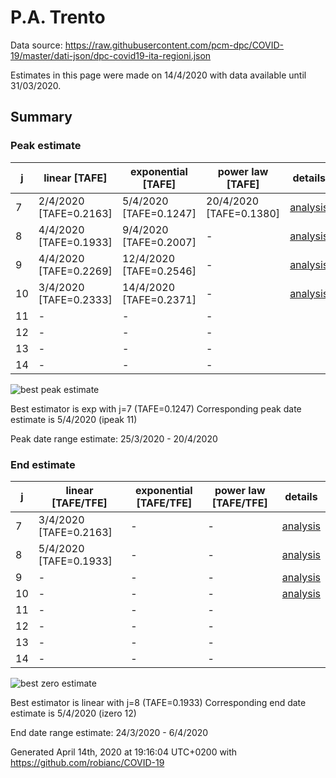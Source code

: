 # P.A. Trento


Data source: https://raw.githubusercontent.com/pcm-dpc/COVID-19/master/dati-json/dpc-covid19-ita-regioni.json

Estimates in this page were made on 14/4/2020 with data available until 31/03/2020.


## Summary 

### Peak estimate 
|j|linear [TAFE]|exponential [TAFE]|power law [TAFE]|details|
|---|----|-----------|---------|-------|
|7|2/4/2020 [TAFE=0.2163]|5/4/2020 [TAFE=0.1247]|20/4/2020 [TAFE=0.1380]|[analysis](COVID-19_p.a._trento_j7_2020-03-31.md)|
|8|4/4/2020 [TAFE=0.1933]|9/4/2020 [TAFE=0.2007]|-|[analysis](COVID-19_p.a._trento_j8_2020-03-31.md)|
|9|4/4/2020 [TAFE=0.2269]|12/4/2020 [TAFE=0.2546]|-|[analysis](COVID-19_p.a._trento_j9_2020-03-31.md)|
|10|3/4/2020 [TAFE=0.2333]|14/4/2020 [TAFE=0.2371]|-|[analysis](COVID-19_p.a._trento_j10_2020-03-31.md)|
|11|-|-|-||
|12|-|-|-||
|13|-|-|-||
|14|-|-|-||

![best peak estimate](COVID-19_p.a._trento_j7_2020-03-31.png)

Best estimator is exp with j=7 (TAFE=0.1247)
Corresponding peak date estimate is 5/4/2020 (ipeak 11)


Peak date range estimate: 25/3/2020 - 20/4/2020

### End estimate 
|j|linear [TAFE/TFE]|exponential [TAFE/TFE]|power law [TAFE/TFE]|details|
|---|----|-----------|---------|-------|
|7|3/4/2020 [TAFE=0.2163]|-|-|[analysis](COVID-19_p.a._trento_j7_2020-03-31.md)|
|8|5/4/2020 [TAFE=0.1933]|-|-|[analysis](COVID-19_p.a._trento_j8_2020-03-31.md)|
|9|-|-|-|[analysis](COVID-19_p.a._trento_j9_2020-03-31.md)|
|10|-|-|-|[analysis](COVID-19_p.a._trento_j10_2020-03-31.md)|
|11|-|-|-||
|12|-|-|-||
|13|-|-|-||
|14|-|-|-||

![best zero estimate](COVID-19_p.a._trento_j8_2020-03-31.png)

Best estimator is linear with j=8 (TAFE=0.1933)
Corresponding end date estimate is 5/4/2020 (izero 12)


End date range estimate: 24/3/2020 - 6/4/2020

Generated April 14th, 2020 at 19:16:04 UTC+0200 with https://github.com/robianc/COVID-19
